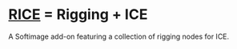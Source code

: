# [RICE](https://github.com/douglaslassance/rice) = Rigging + ICE
A Softimage add-on featuring a collection of rigging nodes for ICE.
